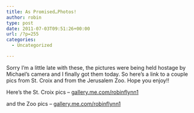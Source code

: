 ```yaml
---
title: As Promised…Photos!
author: robin
type: post
date: 2011-07-03T09:51:26+00:00
url: /?p=255
categories:
  - Uncategorized

---
```

Sorry I&#8217;m a little late with these, the pictures were being held hostage by Michael&#8217;s camera and I finally got them today. So here&#8217;s a link to a couple pics from St. Croix and from the Jerusalem Zoo. Hope you enjoy!!

Here&#8217;s the St. Croix pics &#8211; [gallery.me.com/robinflynn1][1]

and the Zoo pics &#8211; [gallery.me.com/robinflynn1][2]

 [1]: http://gallery.me.com/robinflynn1#100297&bgcolor=black&view=grid
 [2]: http://gallery.me.com/robinflynn1#100294&bgcolor=black&view=grid
